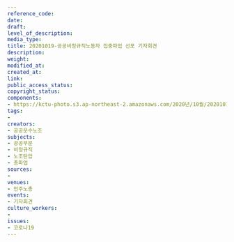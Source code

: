 ```yaml
---
reference_code: 
date: 
draft: 
level_of_description: 
media_type: 
title: 20201019-공공비정규직노동자 집중파업 선포 기자회견
description: 
weight: 
modified_at: 
created_at: 
link: 
public_access_status: 
copyright_status: 
components:
- https://kctu-photo.s3.ap-northeast-2.amazonaws.com/2020년/10월/20201019-공공비정규직노동자+집중파업+선포+기자회견/_W5D0007.jpg
tags:
- 
creators:
- 공공운수노조
subjects:
- 공공부문
- 비정규직
- 노조탄압
- 총파업
sources:
- 
venues:
- 민주노총
events:
- 기자회견
culture_workers:
- 
issues:
- 코로나19
---
```

